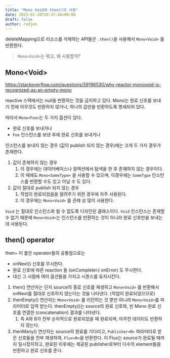 ```yaml
---
title: "Mono Void와 then()의 사용"
date: 2023-01-10T20:37:34+09:00
draft: false
author: redjen
---
```


deleteMapping으로 리소스를 삭제하는 API들은 ```.then()```을 사용해서 ```Mono<Void>``` 를 반환한다.

> ```Mono<Void>```는 뭐고, 왜 사용할까?

## Mono\<Void\>

https://stackoverflow.com/questions/59196530/why-reactor-monovoid-is-recognized-as-an-empty-mono

reactive 스택에서는 null을 반환하는 것을 금지하고 있다.
Mono는 완료 신호를 보내기 전에 아무것도 반환하지 않거나, 하나의 값만을 반환하도록 명세되어 있다.

따라서 ```Mono<Foo>```는 두 가지 옵션이 있다.
- 완료 신호를 보내거나
- ```Foo``` 인스턴스를 보낸 후에 완료 신호를 보내거나

인스턴스를 보내지 않는 경우 (값이 publish 되지 않는 경우)에는 크게 두 가지 경우가 존재한다.
1. 값이 존재하지 않는 경우
	1. 이 경우에는 데이터베이스나 컬렉션에서 탐색을 한 후 존재하지 않는 경우이다.
	2. 이 때에도 ```Mono<SomeType>``` 을 사용할 수 있으며, 이경우에는 ```SomeType``` 인스턴스를 반환할 수도 있고 아닐 수 도 있다.
3. 값이 절대로 publish 되지 않는 경우
	1. 작업이 완료되었음을 알려주기 위한 경우에 자주 사용된다.
	2. 이 경우에는 ```Mono<Void>``` 를 관례 상 많이 사용한다.

```Void``` 는 절대로 인스턴스화 될 수 없도록 디자인된 클래스이다.
```Void``` 인스턴스는 존재할 수 없기 때문에 ```Mono<Void>```는 인스턴스를 반환하는 것이 아니라 완료 신호만을 보내는데 사용된다.

## then() operator

then~ 이 붙은 operator들의 공통점으로는
- onNext() 신호를 무시한다.
- 완료 신호에 따른 reaction 들 (onComplete나 onError) 도 무시한다.
- 대신 그 시점에 여러 옵션들을 가지고 시퀀스를 유지시킨다.

1. then() 연산자는 단지 source의 종료 신호를 재생하고 ```Mono<Void>``` 를 반환해서 onNext를 절대로 신호하지 않는다는 것을 나타낸다. (작업이 완료되었으므로)
2. thenEmpty() 연산자는 ```Mono<Void>``` 를 리턴하는 것 뿐만 아니라 ```Mono<Void>```를 파라미터로 입력 받는다. thenEmpty()는 source의 완료 신호와, 빈 Mono 완료 신호를 연결한 (concatenation) 결과를 나타낸다.
	1. 즉 A와 B가 전부 순차적으로 완료되었을 때 완료되며, 아무런 데이터도 반환하지 않는다.
3. thenMany() 연산자는 source의 완료를 기다리고, ```Publisher<R>``` 파라미터로 받은 신호들을 전부 재생하여, ```Flux<R>```을 반환한다. 이 Flux는 source가 완료될 때까지 일시정지하고, 완료된 이후에는 제공된 publisher로부터 다수의 element들을 반환하고 완료 신호를 준다.
